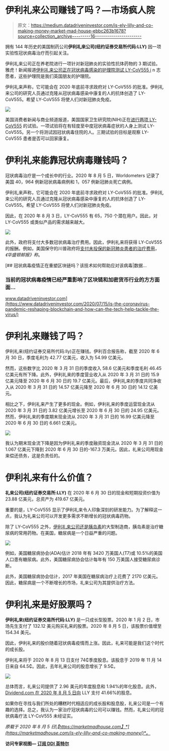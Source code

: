 # 伊利礼来公司赚钱了吗？—市场疯人院

> 原文：<https://medium.datadriveninvestor.com/is-ely-lilly-and-co-making-money-market-mad-house-ebbc263b1678?source=collection_archive---------16----------------------->

拥有 144 年历史的美国制药公司**伊利礼来公司(纽约证券交易所代码:LLY)** 因一项实验性冠状病毒治疗而引起关注。

伊利礼来公司正在养老院进行一项针对新冠肺炎的实验性抗体药物的 3 期试验。雅虎！新闻报道[伊利礼来公司正在冠状病毒感染的护理院测试 LY-CoV555 i](https://news.yahoo.com/eli-lilly-testing-whether-novel-102543273.html) n 志愿者，这些护理院是我们英国朋友的护理院。

伊利礼来声称，它可能会在 2020 年底前寻求政府对 LY-CoV555 的批准。伊利礼来公司的研究人员通过克隆从冠状病毒感染中康复的人的抗体创造了 LY-CoV555。希望 LY-CoV555 将使人们对新冠肺炎免疫。

![](img/ce2aa7de66caab12f79dfd2538310a07.png)

美国消费者新闻与商业频道报道，美国国家卫生研究院(NIH)正在[进行两项 LY-CoV555](https://www.cnbc.com/2020/08/04/coronavirus-us-begins-2-trials-testing-eli-lillys-coronavirus-antibody-drug.html) 的试验。一项试验将在有轻度至中度冠状病毒症状的人身上测试 LY-CoV555。另一个将测试因冠状病毒住院的人。三期试验的目标是观察 LY-CoV555 患者是否可以回家康复。

# 伊利礼来能靠冠状病毒赚钱吗？

冠状病毒治疗是一个成长中的行业。2020 年 8 月 5 日，Worldometers 记录了美国 40，964 例新冠状病毒病例和 1，057 例新冠肺炎死亡病例。

伊利礼来声称，它可能会在 2020 年底前寻求政府对 LY-CoV555 的批准。伊利礼来公司的研究人员通过克隆从冠状病毒感染中康复的人的抗体创造了 LY-CoV555。希望 LY-CoV555 将使人们对新冠肺炎免疫。

因此，在 2020 年 8 月 3 日，LY-CoV555 有 65，750 个潜在用户。因此，对 LY-CoV555 或类似产品的需求越来越大。

![](img/524832fe5909b55680463b05dac4efa4.png)

此外，政府将支付大多数冠状病毒治疗费用。因此，伊利礼来将获得 LY-CoV555 的报酬。例如，美国保守的川普政府将[支付未投保的新冠肺炎患者的治疗费用](https://www.washingtonpost.com/health/trump-administration-says-it-will-pay-hospitals-for-treating-uninsured-covid-19-patients/2020/04/22/3df5fbb4-84b5-11ea-878a-86477a724bdb_story.html)，*《华盛顿邮报》称*。

[](https://www.datadriveninvestor.com/2020/07/15/is-the-coronavirus-pandemic-reshaping-blockchain-and-how-can-the-tech-help-tackle-the-virus/) [## 冠状病毒疫情正在重塑区块链吗？该技术如何帮助应对该病毒|数据…

### 当前的冠状病毒疫情已经严重影响了区块链和加密货币行业的方方面面…

www.datadriveninvestor.com](https://www.datadriveninvestor.com/2020/07/15/is-the-coronavirus-pandemic-reshaping-blockchain-and-how-can-the-tech-help-tackle-the-virus/) 

# 伊利礼来赚钱了吗？

伊利礼来(纽约证券交易所代码:lly)正在赚钱。伊利百合报告称，截至 2020 年 6 月 30 日，季度毛利为 42.77 亿美元，收入为 54.99 亿美元。

然而，这些数字比 2020 年 3 月 31 日的季度收入 58.6 亿美元和季度毛利 46.45 亿美元有所下降。此外，伊利礼来的季度营业收入从 2020 年 3 月 31 日的 15.9 亿美元降至 2020 年 6 月 30 日的 19.7 亿美元。最后，伊利礼来的季度共同净收入从 2020 年 3 月 31 日的 14.57 亿美元降至 2020 年 6 月 30 日的 14.12 亿美元。

相比之下，伊利礼来产生了更多的现金。例如，伊利礼来的季度运营现金流从 2020 年 3 月 31 日的 3.82 亿美元增长至 2020 年 6 月 30 日的 24.95 亿美元。然而，伊利礼来的季度期末现金流从 2020 年 3 月 31 日的 16.99 亿美元降至 2020 年 6 月 30 日的 6.661 亿美元。

![](img/6f12d982952539739483c5e14a1aba61.png)

我认为期末现金流下降是因为伊利礼来的季度融资现金流从 2020 年 3 月 31 日的 1.067 亿美元下降到 2020 年 6 月 30 日的-167.3 万美元。因此，礼来公司用现金来偿还债务，这是负责任的。

# 伊利礼来有什么价值？

**礼来公司(纽约证券交易所:LLY)** 在 2020 年 6 月 30 日的现金和短期投资价值为 23.88 亿美元，总资产为 419.67 亿美元。

重要的是，LY-CoV555 显示了伊利礼来令人印象深刻的研发能力。为了解释这一点，我认为礼来公司可以开发更多需求不断增长的冠状病毒药物。

除了 LY-CoV555 之外，[伊利礼来公司还是胰岛素](https://www.lilly.com/)的大型制造商，胰岛素是治疗糖尿病的常用药物。在美国，糖尿病是一个日益严重的问题。

![](img/e766bc0f74d491bfafbf14ab09154212.png)

例如，美国糖尿病协会(ADA)估计 2018 年有 3420 万美国人(T7)或 10.5%的美国人口患有糖尿病。此外，美国糖尿病协会估计每年有 150 万美国人接受糖尿病诊断。

此外，美国糖尿病协会估计，2017 年美国在糖尿病治疗上花费了 2170 亿美元。因此，糖尿病是一个不断增长的市场，礼来公司为其提供治疗方法。

# 伊利礼来是好股票吗？

**伊利礼来(纽约证券交易所代码:LLY)** 是一只成长型股票。2020 年 1 月 2 日，市场先生支付了 132.12 美元购买礼来的股票。2020 年 8 月 5 日，该股票价值增至 154.34 美元。

因此，伊利礼来的股价随着冠状病毒疫情而上涨。因此，礼来可能是我们这个时代的成长股。

伊利礼来将于 2020 年 8 月 13 日支付 74₵季度股息。该股息于 2019 年 11 月 14 日来自 64.5₵。因此，去年礼来公司的股息增长了 9.5₵。

![](img/3d40bae006efc552123406ae639d57e6.png)

总体而言，礼来公司提供了 2.96 美元的年度股息和 1.94%的年化股息。此外，[Dividend.com 在 2020 年 8 月 5 日向](https://marketmadhouse.com/is-ely-lilly-and-co-making-money/#tm=3-ticker-best-div-capture&r=ES::DividendStock::Stock%23LLY--NYSE&f_28=true&only=meta,data,thead) LLY 支付 41.66%的股息。

如果你在寻找与我们所处的糟糕时代相适应的成长股和股息股，礼来公司是一个有趣的选择。总之，我认为一家治疗冠状病毒的公司可以赚钱。然而，礼来公司的冠状病毒疗法 LY-CoV555 未经证实。

*原载于 2020 年 8 月 5 日*[*【https://marketmadhouse.com】*](https://marketmadhouse.com/is-ely-lilly-and-co-making-money/)*。*

**访问专家视图—** [**订阅 DDI 英特尔**](https://datadriveninvestor.com/ddi-intel)